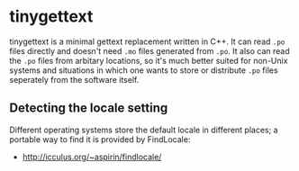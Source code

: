 tinygettext
===========

tinygettext is a minimal gettext replacement written in C++. It can
read `.po` files directly and doesn't need `.mo` files generated from
`.po`. It also can read the `.po` files from arbitary locations, so
it's much better suited for non-Unix systems and situations in which
one wants to store or distribute `.po` files seperately from the
software itself.


Detecting the locale setting
----------------------------

Different operating systems store the default locale in different
places; a portable way to find it is provided by FindLocale:

 * http://icculus.org/~aspirin/findlocale/

